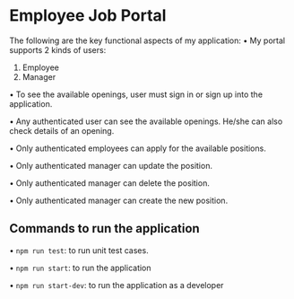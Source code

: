 # Employee Job Portal
The following are the key functional aspects of my application:
• My portal supports 2 kinds of users:
1) Employee
2) Manager

•	To see the available openings, user must sign in or sign up into the application.

•	Any authenticated user can see the available openings. He/she can also check details of an opening.

•	Only authenticated employees can apply for the available positions.

•	Only authenticated manager can update the position.

•	Only authenticated manager can delete the position.

•	Only authenticated manager can create the new position.

## Commands to run the application

•	`npm run test`: to run unit test cases.

•	`npm run start`: to run the application

•	`npm run start-dev`: to run the application as a developer
